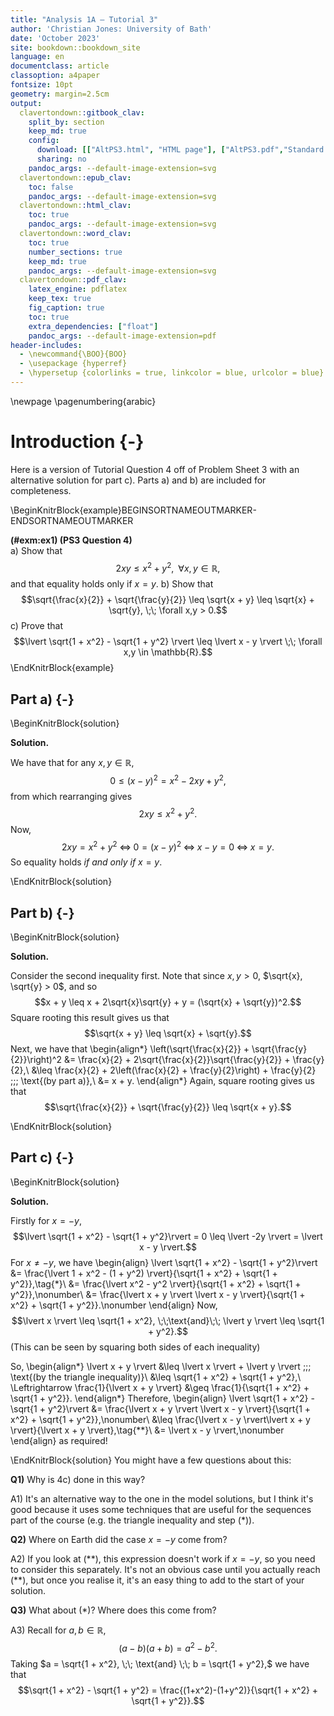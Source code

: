 ```yaml
---
title: "Analysis 1A — Tutorial 3"
author: 'Christian Jones: University of Bath'
date: 'October 2023'
site: bookdown::bookdown_site
language: en
documentclass: article
classoption: a4paper
fontsize: 10pt
geometry: margin=2.5cm
output:
  clavertondown::gitbook_clav:
    split_by: section
    keep_md: true
    config:
      download: [["AltPS3.html", "HTML page"], ["AltPS3.pdf","Standard print PDF"], ["AltPS3Clear.pdf","Clear print PDF"], ["AltPS3Large.pdf","Large print PDF"], ["AltPS3.docx","Accessible Word document"], ["AltPS3.epub","Accessible EPub book" ]]
      sharing: no
    pandoc_args: --default-image-extension=svg
  clavertondown::epub_clav:
    toc: false
    pandoc_args: --default-image-extension=svg
  clavertondown::html_clav:
    toc: true
    pandoc_args: --default-image-extension=svg
  clavertondown::word_clav:
    toc: true
    number_sections: true
    keep_md: true
    pandoc_args: --default-image-extension=svg
  clavertondown::pdf_clav:
    latex_engine: pdflatex
    keep_tex: true
    fig_caption: true
    toc: true
    extra_dependencies: ["float"]
    pandoc_args: --default-image-extension=pdf
header-includes:
  - \newcommand{\BOO}{BOO}
  - \usepackage {hyperref}
  - \hypersetup {colorlinks = true, linkcolor = blue, urlcolor = blue}
---
```

<!-- This is needed since I am working with svg files from mathcha.io. It converts the graphics files to something that can be used in the pdf files. Code taken from https://stackoverflow.com/questions/50165404/how-to-make-a-pdf-using-bookdown-including-svg-images/56044642#56044642 -->

\newpage
\pagenumbering{arabic}

# Introduction {-}
Here is a version of Tutorial Question 4 off of Problem Sheet 3 with an alternative solution for part c). Parts a) and b) are included for completeness.

\BeginKnitrBlock{example}BEGINSORTNAMEOUTMARKER-ENDSORTNAMEOUTMARKER<div class="bookdown-example" custom-style="ExampleStyle" id="exm:ex1"><span class="exm:ex1" custom-style="NameStyle"><strong>(\#exm:ex1)  (PS3 Question 4) </strong></span><div>a)  Show that $$ 2xy \leq x^2 + y^2, \;\; \forall x,y \in \mathbb{R},$$ and that equality holds only if $x = y$.
b)  Show that $$\sqrt{\frac{x}{2}} + \sqrt{\frac{y}{2}} \leq \sqrt{x + y} \leq \sqrt{x} + \sqrt{y}, \;\; \forall x,y > 0.$$
c)  Prove that $$\lvert \sqrt{1 + x^2} - \sqrt{1 + y^2} \rvert \leq \lvert x - y \rvert \;\; \forall x,y \in \mathbb{R}.$$</div></div>\EndKnitrBlock{example}

## Part a) {-}
\BeginKnitrBlock{solution}<div class="bookdown-solution" custom-style="ProofStyle"><span class="solution" custom-style="NameStyleItalics"><strong>Solution. </strong></span> <p>We have that for any $x,y\in\mathbb{R},$ $$ 0 \leq (x-y)^2 = x^2 - 2xy + y^2,$$ from which rearranging gives $$2xy \leq x^2 + y^2.$$ Now, $$2xy = x^2 + y^2\; \Leftrightarrow\; 0 = (x-y)^2 \;\Leftrightarrow \;x-y = 0 \;\Leftrightarrow\; x=y.$$ So equality holds *if and only if* $x = y.$</p></div>\EndKnitrBlock{solution}

## Part b) {-}
\BeginKnitrBlock{solution}<div class="bookdown-solution" custom-style="ProofStyle"><span class="solution" custom-style="NameStyleItalics"><strong>Solution. </strong></span> <p>Consider the second inequality first. Note that since $x,y > 0$, $\sqrt{x}, \sqrt{y} > 0$, and so $$x + y \leq x + 2\sqrt{x}\sqrt{y} + y = (\sqrt{x} + \sqrt{y})^2.$$ Square rooting this result gives us that $$\sqrt{x + y} \leq \sqrt{x} + \sqrt{y}.$$ Next, we have that
\begin{align*}
\left(\sqrt{\frac{x}{2}} + \sqrt{\frac{y}{2}}\right)^2 &= \frac{x}{2} + 2\sqrt{\frac{x}{2}}\sqrt{\frac{y}{2}} + \frac{y}{2},\\
&\leq \frac{x}{2} + 2\left(\frac{x}{2} + \frac{y}{2}\right) + \frac{y}{2} \;\;\; \text{(by part a)},\\
&= x + y.
\end{align*}
Again, square rooting gives us that $$\sqrt{\frac{x}{2}} + \sqrt{\frac{y}{2}} \leq \sqrt{x + y}.$$</p></div>\EndKnitrBlock{solution}

## Part c) {-}
\BeginKnitrBlock{solution}<div class="bookdown-solution" custom-style="ProofStyle"><span class="solution" custom-style="NameStyleItalics"><strong>Solution. </strong></span> <p>Firstly for $x = -y$, $$\lvert \sqrt{1 + x^2} - \sqrt{1 + y^2}\rvert = 0 \leq \lvert -2y \rvert = \lvert x - y \rvert.$$ For $x \neq -y$, we have
\begin{align}
\lvert \sqrt{1 + x^2} - \sqrt{1 + y^2}\rvert &= \frac{\lvert 1 + x^2 - (1 + y^2) \rvert}{\sqrt{1 + x^2} + \sqrt{1 + y^2}},\tag{*}\\
&= \frac{\lvert x^2 - y^2 \rvert}{\sqrt{1 + x^2} + \sqrt{1 + y^2}},\nonumber\\
&= \frac{\lvert x + y \rvert \lvert x - y \rvert}{\sqrt{1 + x^2} + \sqrt{1 + y^2}}.\nonumber
\end{align}
Now, $$\lvert x \rvert \leq \sqrt{1 + x^2}, \;\;\text{and}\;\; \lvert y \rvert \leq \sqrt{1 + y^2}.$$ (This can be seen by squaring both sides of each inequality)

So,
\begin{align*}
\lvert x + y \rvert &\leq \lvert x \rvert + \lvert y \rvert \;\;\; \text{(by the triangle inequality)}\\
&\leq \sqrt{1 + x^2} + \sqrt{1 + y^2},\\
\Leftrightarrow \frac{1}{\lvert x + y \rvert} &\geq \frac{1}{\sqrt{1 + x^2} + \sqrt{1 + y^2}}.
\end{align*}
Therefore,
\begin{align}
\lvert \sqrt{1 + x^2} - \sqrt{1 + y^2}\rvert &= \frac{\lvert x + y \rvert \lvert x - y \rvert}{\sqrt{1 + x^2} + \sqrt{1 + y^2}},\nonumber\\
&\leq \frac{\lvert x - y \rvert\lvert x + y \rvert}{\lvert x + y \rvert},\tag{**}\\
&= \lvert x - y \rvert,\nonumber
\end{align}
as required!</p></div>\EndKnitrBlock{solution}
You might have a few questions about this:

**Q1)**  Why is 4c) done in this way?

A1)  It's an alternative way to the one in the model solutions, but I think it's good because it uses some techniques that are useful for the sequences part of the course (e.g. the triangle inequality and step (\*)).

**Q2)**  Where on Earth did the case $x = -y$ come from?

A2)  If you look at (\*\*), this expression doesn't work if $x = -y$, so you need to consider this separately. It's not an obvious case until you actually reach (\*\*), but once you realise it, it's an easy thing to add to the start of your solution.

**Q3)**  What about (\*)? Where does this come from?

A3)  Recall for $a,b \in \mathbb{R}$, $$(a-b)(a+b) = a^2 - b^2.$$ Taking $a = \sqrt{1 + x^2}, \;\; \text{and} \;\; b = \sqrt{1 + y^2},$ we have that $$\sqrt{1 + x^2} - \sqrt{1 + y^2} = \frac{(1+x^2)-(1+y^2)}{\sqrt{1 + x^2} + \sqrt{1 + y^2}}.$$

<!--chapter:end:index.Rmd-->

